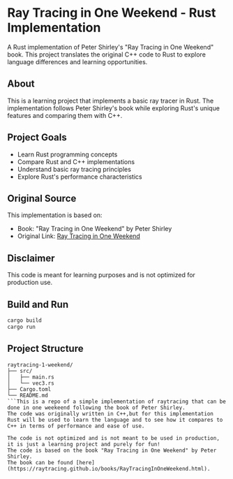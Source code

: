 # Ray Tracing in One Weekend - Rust Implementation

A Rust implementation of Peter Shirley's "Ray Tracing in One Weekend" book. This project translates the original C++ code to Rust to explore language differences and learning opportunities.

## About

This is a learning project that implements a basic ray tracer in Rust. The implementation follows Peter Shirley's book while exploring Rust's unique features and comparing them with C++.

## Project Goals

- Learn Rust programming concepts
- Compare Rust and C++ implementations
- Understand basic ray tracing principles
- Explore Rust's performance characteristics

## Original Source

This implementation is based on:
- Book: "Ray Tracing in One Weekend" by Peter Shirley
- Original Link: [Ray Tracing in One Weekend](https://raytracing.github.io/books/RayTracingInOneWeekend.html)

## Disclaimer

This code is meant for learning purposes and is not optimized for production use.

## Build and Run

```bash
cargo build
cargo run
```

## Project Structure

```
raytracing-1-weekend/
├── src/
│   ├── main.rs
│   └── vec3.rs
├── Cargo.toml
└── README.md
```This is a repo of a simple implementation of raytracing that can be done in one weekeend following the book of Peter Shirley. 
The code was originally written in C++,but for this implementation Rust will be used to learn the language and to see how it compares to C++ in terms of performance and ease of use.

The code is not optimized and is not meant to be used in production, it is just a learning project and purely for fun!
The code is based on the book "Ray Tracing in One Weekend" by Peter Shirley.
The book can be found [here](https://raytracing.github.io/books/RayTracingInOneWeekend.html).
